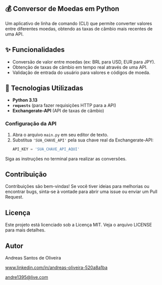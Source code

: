 ## 💰 Conversor de Moedas em Python

Um aplicativo de linha de comando (CLI) que permite converter valores entre diferentes moedas, obtendo as taxas de câmbio mais recentes de uma API.

## ✨ Funcionalidades

* Conversão de valor entre moedas (ex: BRL para USD, EUR para JPY).
* Obtenção de taxas de câmbio em tempo real através de uma API.
* Validação de entrada do usuário para valores e códigos de moeda.

## 🚀 Tecnologias Utilizadas

* **Python 3.13**
* **`requests`** (para fazer requisições HTTP para a API)
* **Exchangerate-API** (API de taxas de câmbio)

### Configuração da API

1.  Abra o arquivo `main.py` em seu editor de texto.
2.  Substitua `'SUA_CHAVE_API'` pela sua chave real da Exchangerate-API:
    ```python
    API_KEY = 'SUA_CHAVE_API_AQUI'
    ``` 


Siga as instruções no terminal para realizar as conversões.

## Contribuição
Contribuições são bem-vindas! Se você tiver ideias para melhorias ou encontrar bugs, sinta-se à vontade para abrir uma issue ou enviar um Pull Request.

## Licença
Este projeto está licenciado sob a Licença MIT. Veja o arquivo LICENSE para mais detalhes.

## Autor
Andreas Santos de Oliveira

www.linkedin.com/in/andreas-oliveira-520a8a1ba

andre1395@live.com
